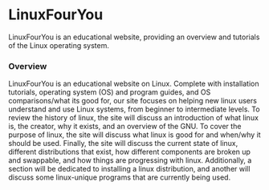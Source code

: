 # LinuxFourYou
LinuxFourYou is an educational website, providing an overview and tutorials of the Linux operating system.

### Overview
LinuxFourYou is an educational website on Linux. Complete with installation tutorials, operating system (OS) and program guides, and OS comparisons/what its good for, our site focuses on helping new linux users understand and use Linux systems, from beginner to intermediate levels. To  review the history of linux, the site will discuss an introduction of what linux is, the creator, why it exists, and an overview of the GNU. To cover the purpose of linux, the site will discuss what linux is good for and when/why it should be used. Finally, the site will discuss the current state of linux, different distributions that exist, how different components are broken up and swappable, and how things are progressing with linux. Additionally, a section will be dedicated to installing a linux distribution, and another will discuss some linux-unique programs that are currently being used.
